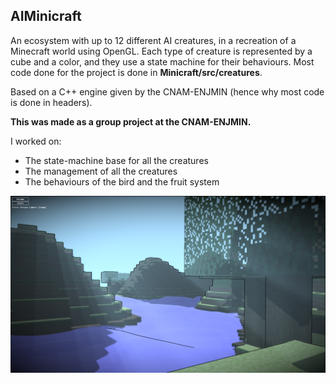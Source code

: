 <h2><b>AIMinicraft</b></h2>

An ecosystem with up to 12 different AI creatures, in a recreation of a Minecraft world using OpenGL.
Each type of creature is represented by a cube and a color, and they use a state machine for their behaviours. Most code done for the project is done in <b>Minicraft/src/creatures</b>.

Based on a C++ engine given by the CNAM-ENJMIN (hence why most code is done in headers).

<b>This was made as a group project at the CNAM-ENJMIN.</b>

I worked on:
- The state-machine base for all the creatures
- The management of all the creatures
- The behaviours of the bird and the fruit system

![](1.PNG)
